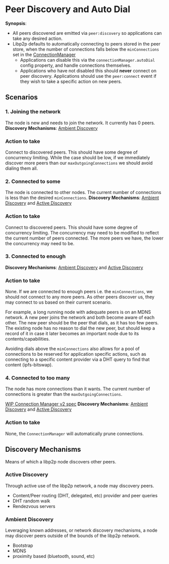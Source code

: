 # Peer Discovery and Auto Dial

**Synopsis**:

- All peers discovered are emitted via `peer:discovery` so applications can take any desired action.
- Libp2p defaults to automatically connecting to peers stored in the peer store, when the number of connections falls below the `minConnections` set in the [ConnectionManager](https://libp2p.github.io/js-libp2p-interfaces/modules/_libp2p_interface_connection_manager.html)
  - Applications can disable this via the `connectionManager.autoDial` config property, and handle connections themselves.
  - Applications who have not disabled this should **never** connect on peer discovery. Applications should use the `peer:connect` event if they wish to take a specific action on new peers.

## Scenarios

### 1. Joining the network

The node is new and needs to join the network. It currently has 0 peers.
**Discovery Mechanisms**: [Ambient Discovery](#ambient-discovery)

### Action to take

Connect to discovered peers. This should have some degree of concurrency limiting. While the case should be low, if we immediately discover more peers than our `maxOutgoingConnections` we should avoid dialing them all.

### 2. Connected to some

The node is connected to other nodes. The current number of connections is less than the desired `minConnections`.
**Discovery Mechanisms**: [Ambient Discovery](#ambient-discovery) and [Active Discovery](#active-discovery)

### Action to take

Connect to discovered peers. This should have some degree of concurrency limiting. The concurrency may need to be modified to reflect the current number of peers connected. The more peers we have, the lower the concurrency may need to be.

### 3. Connected to enough

**Discovery Mechanisms**: [Ambient Discovery](#ambient-discovery) and [Active Discovery](#active-discovery)

### Action to take

None. If we are connected to enough peers i.e. the `minConnections`, we should not connect to any more peers. As other peers discover us, they may connect to us based on their current scenario.

For example, a long running node with adequate peers is on an MDNS network. A new peer joins the network and both become aware of each other. The new peer should be the peer that dials, as it has too few peers. The existing node has no reason to dial the new peer, but should keep a record of it in case it later becomes an important node due to its contents/capabilities.

Avoiding dials above the `minConnections` also allows for a pool of connections to be reserved for application specific actions, such as connecting to a specific content provider via a DHT query to find that content (ipfs-bitswap).

### 4. Connected to too many

The node has more connections than it wants. The current number of connections is greater than the `maxOutgoingConnections`.

[WIP Connection Manager v2 spec](https://github.com/libp2p/specs/pull/161)
**Discovery Mechanisms**: [Ambient Discovery](#ambient-discovery) and [Active Discovery](#active-discovery)

### Action to take

None, the `ConnectionManager` will automatically prune connections.

## Discovery Mechanisms

Means of which a libp2p node discovers other peers.

### Active Discovery

Through active use of the libp2p network, a node may discovery peers.

- Content/Peer routing (DHT, delegated, etc) provider and peer queries
- DHT random walk
- Rendezvous servers

### Ambient Discovery

Leveraging known addresses, or network discovery mechanisms, a node may discover peers outside of the bounds of the libp2p network.

- Bootstrap
- MDNS
- proximity based (bluetooth, sound, etc)
